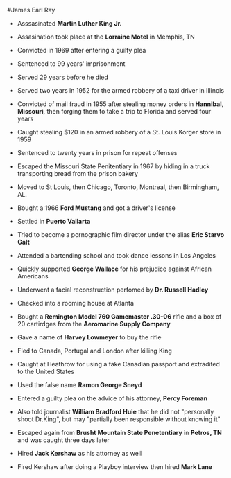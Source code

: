 #James Earl Ray

- Asssasinated **Martin Luther King Jr.**

- Assasination took place at the **Lorraine Motel** in Memphis, TN

- Convicted in 1969 after entering a guilty plea

- Sentenced to 99 years' imprisonment

- Served 29 years before he died

- Served two years in 1952 for the armed robbery of a taxi driver in Illinois

- Convicted of mail fraud in 1955 after stealing money orders in **Hannibal, Missouri**, then forging them to take a trip to Florida and served four years

- Caught stealing $120 in an armed robbery of a St. Louis Korger store in 1959

- Sentenced to twenty years in prison for repeat offenses

- Escaped the Missouri State Penitentiary in 1967 by hiding in a truck transporting bread from the prison bakery

- Moved to St Louis, then Chicago, Toronto, Montreal, then Birmingham, AL. 

- Bought a 1966 **Ford Mustang** and got a driver's license

- Settled in **Puerto Vallarta**

- Tried to become a pornographic film director  under the alias **Eric Starvo Galt**

- Attended a bartending school and took dance lessons in Los Angeles

- Quickly supported **George Wallace** for his prejudice against African Americans

- Underwent a facial reconstruction perfomed by **Dr. Russell Hadley**

- Checked into a rooming house at Atlanta 

- Bought a **Remington Model 760 Gamemaster .30-06** rifle and a box of 20 cartirdges from the **Aeromarine Supply Company**

- Gave a name of **Harvey Lowmeyer** to buy the rifle

- Fled to Canada, Portugal and London after killing King

- Caught at Heathrow for using a fake Canadian passport and extradited to the United States

- Used the false name **Ramon George Sneyd**

- Entered a guilty plea on the advice of his attorney,  **Percy Foreman**

- Also told journalist **William Bradford Huie** that he did not "personally shoot Dr.King", but may "partially been responsible without knowing it"

-  Escaped again from **Brusht Mountain State Penetentiary** in **Petros, TN** and was caught three days later

- Hired **Jack Kershaw** as his attorney as well

- Fired Kershaw after doing a Playboy interview then hired **Mark Lane**